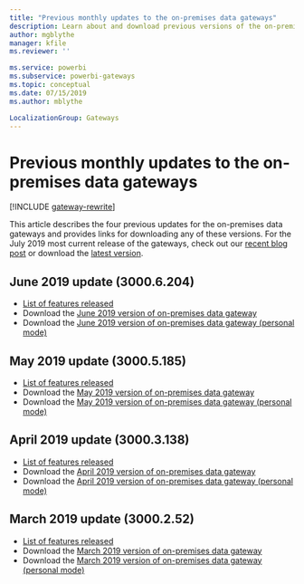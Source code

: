 ```yaml
---
title: "Previous monthly updates to the on-premises data gateways"
description: Learn about and download previous versions of the on-premises data gateways.
author: mgblythe
manager: kfile
ms.reviewer: ''

ms.service: powerbi
ms.subservice: powerbi-gateways
ms.topic: conceptual
ms.date: 07/15/2019
ms.author: mblythe

LocalizationGroup: Gateways
---
```


# Previous monthly updates to the on-premises data gateways

[!INCLUDE [gateway-rewrite](../includes/gateway-rewrite.md)]

This article describes the four previous updates for the on-premises data gateways and provides links for downloading any of these versions. For the July 2019 most current release of the gateways, check out our [recent blog post](https://powerbi.microsoft.com/blog/on-premises-data-gateway-july-2019-update-is-now-available/) or download the [latest version](https://go.microsoft.com/fwlink/?LinkId=820925&clcid=0x409).

## June 2019 update (3000.6.204)

- [List of features released](https://powerbi.microsoft.com/blog/on-premises-data-gateway-june-2019-update-is-now-available/)
- Download the [June 2019 version of on-premises data gateway](https://download.microsoft.com/download/D/A/1/DA1FDDB8-6DA8-4F50-B4D0-18019591E182/GatewayInstall-19-06.exe)
- Download the [June 2019 version of on-premises data gateway (personal mode)](https://download.microsoft.com/download/6/0/2/602A459E-E1A3-4FB9-B07F-FC2B60881900/On-premises%20data%20gateway%20(personal%20mode)-19-06.exe)

## May 2019 update (3000.5.185)

- [List of features released](https://powerbi.microsoft.com/blog/on-premises-data-gateway-may-2019-update-is-now-available)
- Download the [May 2019 version of on-premises data gateway](https://download.microsoft.com/download/D/A/1/DA1FDDB8-6DA8-4F50-B4D0-18019591E182/GatewayInstall-19-05.exe)
- Download the [May 2019 version of on-premises data gateway (personal mode)](https://download.microsoft.com/download/6/0/2/602A459E-E1A3-4FB9-B07F-FC2B60881900/On-premises%20data%20gateway%20(personal%20mode)-19-05.exe)

## April 2019 update (3000.3.138)

- [List of features released](https://powerbi.microsoft.com/blog/on-premises-data-gateway-april-2019-update-is-now-available)
- Download the [April 2019 version of on-premises data gateway](https://download.microsoft.com/download/D/A/1/DA1FDDB8-6DA8-4F50-B4D0-18019591E182/GatewayInstall-19-04.exe)
- Download the [April 2019 version of on-premises data gateway (personal mode)](https://download.microsoft.com/download/6/0/2/602A459E-E1A3-4FB9-B07F-FC2B60881900/On-premises%20data%20gateway%20(personal%20mode)-19-04.exe)

## March 2019 update (3000.2.52)

- [List of features released](https://powerbi.microsoft.com/blog/on-premises-data-gateway-march-2019-update-is-now-available)
- Download the [March 2019 version of on-premises data gateway](https://download.microsoft.com/download/D/A/1/DA1FDDB8-6DA8-4F50-B4D0-18019591E182/GatewayInstall-19-03.exe)
- Download the [March 2019 version of on-premises data gateway (personal mode)](https://download.microsoft.com/download/6/0/2/602A459E-E1A3-4FB9-B07F-FC2B60881900/On-premises%20data%20gateway%20(personal%20mode)-19-03.exe)
